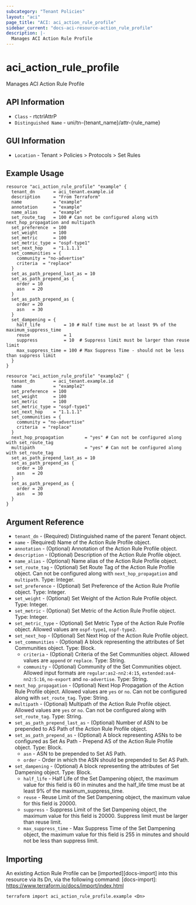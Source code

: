 ```yaml
---
subcategory: "Tenant Policies"
layout: "aci"
page_title: "ACI: aci_action_rule_profile"
sidebar_current: "docs-aci-resource-action_rule_profile"
description: |-
  Manages ACI Action Rule Profile
---
```


# aci_action_rule_profile #

Manages ACI Action Rule Profile

## API Information ##

* `Class` - rtctrlAttrP
* `Distinguished Name` - uni/tn-{tenant_name}/attr-{rule_name}

## GUI Information ##

* `Location` - Tenant > Policies > Protocols > Set Rules

## Example Usage ##

```hcl
resource "aci_action_rule_profile" "example" {
  tenant_dn       = aci_tenant.example.id
  description     = "From Terraform"
  name            = "example"
  annotation      = "example"
  name_alias      = "example"
  set_route_tag   = 100 # Can not be configured along with next_hop_propagation and multipath
  set_preference  = 100
  set_weight      = 100
  set_metric      = 100
  set_metric_type = "ospf-type1"
  set_next_hop    = "1.1.1.1"
  set_communities = {
    community = "no-advertise"
    criteria  = "replace"
  }
  set_as_path_prepend_last_as = 10
  set_as_path_prepend_as {
    order = 10
    asn   = 20
  }
  set_as_path_prepend_as {
    order = 20
    asn   = 30
  }
  set_dampening = {
    half_life         = 10 # Half time must be at least 9% of the maximum_suppress_time
    reuse             = 1
    suppress          = 10  # Suppress limit must be larger than reuse limit
    max_suppress_time = 100 # Max Suppress Time - should not be less than suppress limit
  }
}

resource "aci_action_rule_profile" "example2" {
  tenant_dn       = aci_tenant.example.id
  name            = "example2"
  set_preference  = 100
  set_weight      = 100
  set_metric      = 100
  set_metric_type = "ospf-type1"
  set_next_hop    = "1.1.1.1"
  set_communities = {
    community = "no-advertise"
    criteria  = "replace"
  }
  next_hop_propagation        = "yes" # Can not be configured along with set_route_tag
  multipath                   = "yes" # Can not be configured along with set_route_tag
  set_as_path_prepend_last_as = 10
  set_as_path_prepend_as {
    order = 10
    asn   = 20
  }
  set_as_path_prepend_as {
    order = 20
    asn   = 30
  }
}
```

## Argument Reference ##

* `tenant_dn` - (Required) Distinguished name of the parent Tenant object.
* `name` - (Required) Name of the Action Rule Profile object.
* `annotation` - (Optional) Annotation of the Action Rule Profile object.
* `description` - (Optional) Description of the Action Rule Profile object.
* `name_alias` - (Optional) Name alias of the Action Rule Profile object.
* `set_route_tag` - (Optional) Set Route Tag of the Action Rule Profile object. Can not be configured along with `next_hop_propagation` and `multipath`. Type: Integer.
* `set_preference` - (Optional) Set Preference of the Action Rule Profile object. Type: Integer.
* `set_weight` - (Optional) Set Weight of the Action Rule Profile object. Type: Integer.
* `set_metric` - (Optional) Set Metric of the Action Rule Profile object. Type: Integer.
* `set_metric_type` - (Optional) Set Metric Type of the Action Rule Profile object. Allowed values are `ospf-type1`, `ospf-type2`.
* `set_next_hop` - (Optional) Set Next Hop of the Action Rule Profile object.
* `set_communities` - (Optional) A block representing the attributes of Set Communities object. Type: Block.
  * `criteria` - (Optional) Criteria of the Set Communities object. Allowed values are `append` or `replace`. Type: String.
  * `community` - (Optional) Community of the Set Communities object. Allowed input formats are `regular:as2-nn2:4:15`, `extended:as4-nn2:5:16`, `no-export` and `no-advertise`. Type: String.
* `next_hop_propagation` - (Optional) Next Hop Propagation of the Action Rule Profile object. Allowed values are `yes` or `no`. Can not be configured along with `set_route_tag`. Type: String.
* `multipath` - (Optional) Multipath of the Action Rule Profile object. Allowed values are `yes` or `no`. Can not be configured along with `set_route_tag`. Type: String.
* `set_as_path_prepend_last_as` - (Optional) Number of ASN to be prepended to AS Path of the Action Rule Profile object.
* `set_as_path_prepend_as` - (Optional) A block representing ASNs to be configured as Set As Path - Prepend AS of the Action Rule Profile object. Type: Block.
  * `asn` - ASN to be prepended to Set AS Path.
  * `order` - Order in which the ASN should be prepended to Set AS Path.
* `set_dampening` - (Optional) A block representing the attributes of Set Dampening object. Type: Block.
  * `half_life` - Half Life of the Set Dampening object, the maximum value for this field is 60 in minutes and the half_life time must be at least 9% of the maximum_suppress_time.
  * `reuse` - Reuse Limit of the Set Dampening object, the maximum value for this field is 20000.
  * `suppress` - Suppress Limit of the Set Dampening object, the maximum value for this field is 20000. Suppress limit must be larger than reuse limit.
  * `max_suppress_time` - Max Suppress Time of the Set Dampening object, the maximum value for this field is 255 in minutes and should not be less than suppress limit.

## Importing ##

An existing Action Rule Profile can be [imported][docs-import] into this resource via its Dn, via the following command:
[docs-import]: https://www.terraform.io/docs/import/index.html

```
terraform import aci_action_rule_profile.example <Dn>
```
